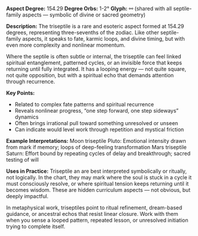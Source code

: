 **Aspect Degree:** 154.29
**Degree Orbs:** 1-2°
**Glyph:** ⚯ (shared with all septile-family aspects — symbolic of divine or sacred geometry)

**Description:**
The triseptile is a rare and esoteric aspect formed at 154.29 degrees, representing three-sevenths of the zodiac.  Like other septile-family aspects, it speaks to fate, karmic loops, and divine timing, but with even more complexity and nonlinear momentum.

Where the septile is often subtle or internal, the triseptile can feel linked spiritual entanglement, patterned cycles, or an invisible force that keeps returning until fully integrated.  It has a looping energy — not quite square, not quite opposition, but with a spiritual echo that demands attention through recurrence.

**Key Points:**
- Related to complex fate patterns and spiritual recurrence
- Reveals nonlinear progress, “one step forward, one step sideways” dynamics
- Often brings irrational pull toward something unresolved or unseen
- Can indicate would level work through repetition and mystical friction

**Example Interpretations:**
Moon triseptile Pluto: Emotional intensity drawn from mark if memory; loops of deep-feeling transformation
Mars triseptile Saturn: Effort bound by repeating cycles of delay and breakthrough; sacred testing of will

**Uses in Practice:**
Triseptile an are best interpreted symbolically or ritually, not logically.  In the chart, they may mark where the soul is stuck in a cycle it must consciously resolve, or where spiritual tension keeps returning until it becomes wisdom.  These are hidden curriculum aspects — not obvious, but deeply impactful.

In metaphysical work, triseptiles point to ritual refinement, dream-based guidance, or ancestral echos that resist linear closure.  Work with them when you sense a looped pattern, repeated lesson, or unresolved initiation trying to complete itself.